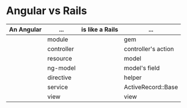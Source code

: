 # Angular vs Rails


| An Angular | ...        | is like a Rails | ...                 |
|------------|------------|-----------------|---------------------|
|            | module     |                 | gem                 |
|            | controller |                 | controller's action |
|            | resource   |                 | model               |
|            | ng-model   |                 | model's field       |
|            | directive  |                 | helper              |
|            | service    |                 | ActiveRecord::Base  |
|            | view       |                 | view                |
    
